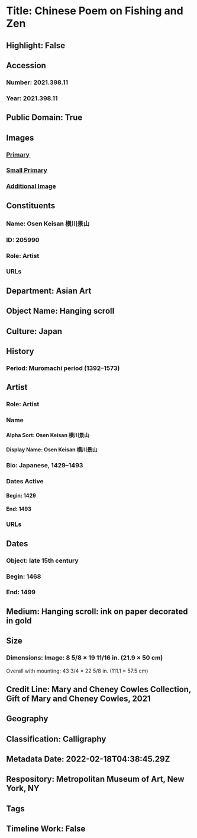 # Title: Chinese Poem on Fishing and Zen
## Highlight: False
## Accession
### Number: 2021.398.11
### Year: 2021.398.11
## Public Domain: True
## Images
### [Primary](https://images.metmuseum.org/CRDImages/as/original/LC-TR_161_9_2021_sr1-011.jpg)
### [Small Primary](https://images.metmuseum.org/CRDImages/as/web-large/LC-TR_161_9_2021_sr1-011.jpg)
### [Additional Image](https://images.metmuseum.org/CRDImages/as/original/LC-TR_161_9_2021_sr1-013.jpg)
## Constituents
### Name: Osen Keisan 横川景山
### ID: 205990
### Role: Artist
### URLs
## Department: Asian Art
## Object Name: Hanging scroll
## Culture: Japan
## History
### Period: Muromachi period (1392–1573)
## Artist
### Role: Artist
### Name
#### Alpha Sort: Osen Keisan 横川景山
#### Display Name: Osen Keisan 横川景山
### Bio: Japanese, 1429–1493
### Dates Active
#### Begin: 1429
#### End: 1493
### URLs
## Dates
### Object: late 15th century
### Begin: 1468
### End: 1499
## Medium: Hanging scroll: ink on paper decorated in gold
## Size
### Dimensions: Image: 8 5/8 × 19 11/16 in. (21.9 × 50 cm)
Overall with mounting: 43 3/4 × 22 5/8 in. (111.1 × 57.5 cm)
## Credit Line: Mary and Cheney Cowles Collection, Gift of Mary and Cheney Cowles, 2021
## Geography
## Classification: Calligraphy
## Metadata Date: 2022-02-18T04:38:45.29Z
## Respository: Metropolitan Museum of Art, New York, NY
## Tags
## Timeline Work: False